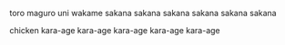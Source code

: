 toro
maguro
uni
wakame
sakana
sakana
sakana
sakana
sakana
sakana

chicken
kara-age
kara-age
kara-age
kara-age
kara-age
